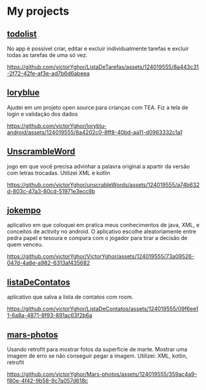 # My projects
## [todolist](https://github.com/victorYghor/ListaDeTarefas)
No app é possível criar, editar e excluir individualmente tarefas e excluir todas as tarefas de uma só vez.

https://github.com/victorYghor/ListaDeTarefas/assets/124019555/8a443c31-2f72-42fe-af3e-ad7b6d6abeea

## [loryblue](https://github.com/loryblu/loryblu-android)
Ajudei em um projeto open source para crianças com TEA. Fiz a tela de login e validação dos dados

https://github.com/victorYghor/loryblu-android/assets/124019555/8a4202c0-8ff8-40bd-aa11-d0963332c1a1

## [UnscrambleWord](https://github.com/victorYghor/unscrableWords)
jogo em que você precisa advinhar a palavra original a apartir da versão com letras trocadas. Utilizei XML e kotlin 

https://github.com/victorYghor/unscrableWords/assets/124019555/a74b632d-803c-47a3-80cd-51971e3ecc9b

## [jokempo](https://github.com/victorYghor/jokempo)
aplicativo em que coloquei em pratica meus conhecimentos de java, XML, e conceitos de activity no android. O aplicativo escolhe aleatoriamente entre pedra papel e tesoura e compara com o jogador para tirar a decisão de quem venceu.

https://github.com/victorYghor/VictorYghor/assets/124019555/73a09526-047d-4a8e-a982-6313af435682

## [listaDeContatos](https://github.com/victorYghor/ListaDeContatos)
aplicativo que salva a lista de contatos com room.

https://github.com/victorYghor/ListaDeContatos/assets/124019555/09f6ee11-6a8a-4871-8f93-891ac63f2b6a

## [mars-photos](https://github.com/victorYghor/Mars-photos)
Usando retrofit para mostrar fotos da superficie de marte. Mostrar uma imagem de erro se não conseguir pegar a imagem.
Utilizei: XML, kotlin, retrofit

https://github.com/victorYghor/Mars-photos/assets/124019555/359ac4a9-f80e-4f42-9b58-9c7a057d618c


<!--
**victorYghor/VictorYghor** is a ✨ _special_ ✨ repository because its `README.md` (this file) appears on your GitHub profile.

Here are some ideas to get you started:

- 🔭 I’m currently working on ...
- 🌱 I’m currently learning ...
- 👯 I’m looking to collaborate on ...
- 🤔 I’m looking for help with ...
- 💬 Ask me about ...
- 📫 How to reach me: ...
- 😄 Pronouns: ...
- ⚡ Fun fact: ...
-->
